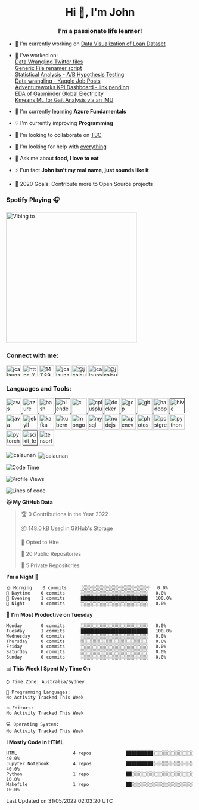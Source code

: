 <h1 align="center">Hi 👋, I'm John</h1>
<h3 align="center">I'm a passionate life learner!</h3>
<!-- <p align="left"> <img src="https://komarev.com/ghpvc/?username=jcalaunan" alt="jcalaunan" /> </p> -->

- 🔭 I’m currently working on [Data Visualization of Loan Dataset](https://github.com/JCalaunan/PRJ_Python-Data-Visual)

- :hammer: I've worked on:<br>
       [Data Wrangling Twitter files](https://github.com/JCalaunan/PRJ_Wrangle-Twitter)<br>
       [Generic File renamer script](https://github.com/JCalaunan/PRJ_File_Renamer)<br>
       [Statistical Analysis - A/B Hypothesis Testing](https://github.com/JCalaunan/PRJ_AB-Testing)<br>
       [Data wrangling - Kaggle Job Posts](https://github.com/JCalaunan/PRJ_Wrangling-Job-Posts)<br>
       [Adventureworks KPI Dashboard - link pending]()<br>
       [EDA of Gapminder Global Electricity](https://github.com/JCalaunan/PRJ_Gapminder-Global-Electricity-data)<br>
       [Kmeans ML for Gait Analysis via an IMU](https://github.com/JCalaunan/PRJ_UTS-Capstone-ML-IMU-Gait-Analysis)<br>
       
- 📖 I’m currently learning **Azure Fundamentals**

- 💡 I'm currently improving **Programming**

- 👯 I’m looking to collaborate on [TBC](TBC)

- 🤝 I’m looking for help with [everything](TBC)

- 💬 Ask me about **food, I love to eat**

- ⚡ Fun fact **John isn't my real name, just sounds like it**

- 🥅 2020 Goals: Contribute more to Open Source projects

### Spotify Playing 🎧
[<img src="https://novatorem.jcalaunan.vercel.app/api/spotify" alt="Vibing to" width="350" />](https://open.spotify.com/user/1244277647)
<!-- [![Spotify Now Playing](https://novatorem.jcalaunan.vercel.app/api/spotify)](https://open.spotify.com/user/1244277647) -->


<p align="left"> 
<h3 align="left">Connect with me:</h3>
<a href="https://twitter.com/jcalaunan" target="blank"><img align="center" src="https://cdn.jsdelivr.net/npm/simple-icons@3.0.1/icons/twitter.svg" alt="jcalaunan" height="30" width="40" /></a>
<a href="https://linkedin.com/in/https://www.linkedin.com/in/john-cal-au/" target="blank"><img align="center" src="https://cdn.jsdelivr.net/npm/simple-icons@3.0.1/icons/linkedin.svg" alt="https://www.linkedin.com/in/john-cal-au/" height="30" width="40" /></a>
<a href="https://stackoverflow.com/users/14118984" target="blank"><img align="center" src="https://cdn.jsdelivr.net/npm/simple-icons@3.0.1/icons/stackoverflow.svg" alt="14118984" height="30" width="40" /></a>
<a href="https://kaggle.com/jcalaunan" target="blank"><img align="center" src="https://cdn.jsdelivr.net/npm/simple-icons@3.0.1/icons/kaggle.svg" alt="jcalaunan" height="30" width="40" /></a>
<a href="https://medium.com/@jcalaunan" target="blank"><img align="center" src="https://cdn.jsdelivr.net/npm/simple-icons@3.0.1/icons/medium.svg" alt="@jcalaunan" height="30" width="40" /></a>
<a href="https://www.leetcode.com/jcalaunan" target="blank"><img align="center" src="https://cdn.jsdelivr.net/npm/simple-icons@3.0.1/icons/leetcode.svg" alt="jcalaunan" height="30" width="40" /></a><a href="https://www.hackerrank.com/jcalaunan" target="blank"><img align="center" src="https://cdn.jsdelivr.net/npm/simple-icons@3.0.1/icons/hackerearth.svg" alt="@jcalaunan" height="30" width="40" /></a>
</p>

<h3 align="left">Languages and Tools:</h3>
<p align="left"> <a href="https://aws.amazon.com" target="_blank"> <img src="https://devicons.github.io/devicon/devicon.git/icons/amazonwebservices/amazonwebservices-original-wordmark.svg" alt="aws" width="40" height="40"/> </a> <a href="https://azure.microsoft.com/en-in/" target="_blank"> <img src="https://www.vectorlogo.zone/logos/microsoft_azure/microsoft_azure-icon.svg" alt="azure" width="40" height="40"/> </a> <a href="https://www.gnu.org/software/bash/" target="_blank"> <img src="https://www.vectorlogo.zone/logos/gnu_bash/gnu_bash-icon.svg" alt="bash" width="40" height="40"/> </a> <a href="" target="_blank"> <img src="https://download.blender.org/branding/community/blender_community_badge_white.svg" alt="blender" width="40" height="40"/> </a> <a href="https://www.cprogramming.com/" target="_blank"> <img src="https://devicons.github.io/devicon/devicon.git/icons/c/c-original.svg" alt="c" width="40" height="40"/> </a> <a href="https://www.w3schools.com/cpp/" target="_blank"> <img src="https://devicons.github.io/devicon/devicon.git/icons/cplusplus/cplusplus-original.svg" alt="cplusplus" width="40" height="40"/> </a> <a href="https://www.docker.com/" target="_blank"> <img src="https://devicons.github.io/devicon/devicon.git/icons/docker/docker-original-wordmark.svg" alt="docker" width="40" height="40"/> </a> <a href="https://cloud.google.com" target="_blank"> <img src="https://www.vectorlogo.zone/logos/google_cloud/google_cloud-icon.svg" alt="gcp" width="40" height="40"/> </a> <a href="https://git-scm.com/" target="_blank"> <img src="https://www.vectorlogo.zone/logos/git-scm/git-scm-icon.svg" alt="git" width="40" height="40"/> </a> <a href="https://hadoop.apache.org/" target="_blank"> <img src="https://www.vectorlogo.zone/logos/apache_hadoop/apache_hadoop-icon.svg" alt="hadoop" width="40" height="40"/> </a> <a href="" target="_blank"> <img src="https://www.vectorlogo.zone/logos/apache_hive/apache_hive-icon.svg" alt="hive" width="40" height="40"/> </a> <a href="https://www.java.com" target="_blank"> <img src="https://devicons.github.io/devicon/devicon.git/icons/java/java-original-wordmark.svg" alt="java" width="40" height="40"/> </a> <a href="https://jekyllrb.com/" target="_blank"> <img src="https://www.vectorlogo.zone/logos/jekyllrb/jekyllrb-icon.svg" alt="jekyll" width="40" height="40"/> </a> <a href="https://kafka.apache.org/" target="_blank"> <img src="https://www.vectorlogo.zone/logos/apache_kafka/apache_kafka-icon.svg" alt="kafka" width="40" height="40"/> </a> <a href="https://kubernetes.io" target="_blank"> <img src="https://www.vectorlogo.zone/logos/kubernetes/kubernetes-icon.svg" alt="kubernetes" width="40" height="40"/> </a> <a href="https://www.mongodb.com/" target="_blank"> <img src="https://devicons.github.io/devicon/devicon.git/icons/mongodb/mongodb-original-wordmark.svg" alt="mongodb" width="40" height="40"/> </a> <a href="https://www.mysql.com/" target="_blank"> <img src="https://devicons.github.io/devicon/devicon.git/icons/mysql/mysql-original-wordmark.svg" alt="mysql" width="40" height="40"/> </a> <a href="https://nodejs.org" target="_blank"> <img src="https://devicons.github.io/devicon/devicon.git/icons/nodejs/nodejs-original-wordmark.svg" alt="nodejs" width="40" height="40"/> </a> <a href="https://opencv.org/" target="_blank"> <img src="https://www.vectorlogo.zone/logos/opencv/opencv-icon.svg" alt="opencv" width="40" height="40"/> </a> <a href="https://www.photoshop.com/en" target="_blank"> <img src="https://devicons.github.io/devicon/devicon.git/icons/photoshop/photoshop-plain.svg" alt="photoshop" width="40" height="40"/> </a> <a href="https://www.postgresql.org" target="_blank"> <img src="https://devicons.github.io/devicon/devicon.git/icons/postgresql/postgresql-original-wordmark.svg" alt="postgresql" width="40" height="40"/> </a> <a href="https://www.python.org" target="_blank"> <img src="https://devicons.github.io/devicon/devicon.git/icons/python/python-original.svg" alt="python" width="40" height="40"/> </a> <a href="https://pytorch.org/" target="_blank"> <img src="https://www.vectorlogo.zone/logos/pytorch/pytorch-icon.svg" alt="pytorch" width="40" height="40"/> </a> <a href="" target="_blank"> <img src="https://upload.wikimedia.org/wikipedia/commons/0/05/Scikit_learn_logo_small.svg" alt="scikit_learn" width="40" height="40"/> </a> <a href="https://www.tensorflow.org" target="_blank"> <img src="https://www.vectorlogo.zone/logos/tensorflow/tensorflow-icon.svg" alt="tensorflow" width="40" height="40"/> </a> </p>

<p><img align="left" src="https://github-readme-stats.vercel.app/api/top-langs/?username=jcalaunan&layout=compact" alt="jcalaunan" /></p>


<p>&nbsp;<img align="center" src="https://github-readme-stats.vercel.app/api?username=jcalaunan&show_icons=true" alt="jcalaunan" /></p>



<!--START_SECTION:waka-->
![Code Time](http://img.shields.io/badge/Code%20Time-0%20secs-blue)

![Profile Views](http://img.shields.io/badge/Profile%20Views-0-blue)

![Lines of code](https://img.shields.io/badge/From%20Hello%20World%20I%27ve%20Written-3%20Million%20lines%20of%20code-blue)

**🐱 My GitHub Data** 

> 🏆 0 Contributions in the Year 2022
 > 
> 📦 148.0 kB Used in GitHub's Storage 
 > 
> 💼 Opted to Hire
 > 
> 📜 20 Public Repositories 
 > 
> 🔑 5 Private Repositories  
 > 
**I'm a Night 🦉** 

```text
🌞 Morning    0 commits      ░░░░░░░░░░░░░░░░░░░░░░░░░   0.0% 
🌆 Daytime    0 commits      ░░░░░░░░░░░░░░░░░░░░░░░░░   0.0% 
🌃 Evening    1 commits      █████████████████████████   100.0% 
🌙 Night      0 commits      ░░░░░░░░░░░░░░░░░░░░░░░░░   0.0%

```
📅 **I'm Most Productive on Tuesday** 

```text
Monday       0 commits      ░░░░░░░░░░░░░░░░░░░░░░░░░   0.0% 
Tuesday      1 commits      █████████████████████████   100.0% 
Wednesday    0 commits      ░░░░░░░░░░░░░░░░░░░░░░░░░   0.0% 
Thursday     0 commits      ░░░░░░░░░░░░░░░░░░░░░░░░░   0.0% 
Friday       0 commits      ░░░░░░░░░░░░░░░░░░░░░░░░░   0.0% 
Saturday     0 commits      ░░░░░░░░░░░░░░░░░░░░░░░░░   0.0% 
Sunday       0 commits      ░░░░░░░░░░░░░░░░░░░░░░░░░   0.0%

```


📊 **This Week I Spent My Time On** 

```text
⌚︎ Time Zone: Australia/Sydney

💬 Programming Languages: 
No Activity Tracked This Week

🔥 Editors: 
No Activity Tracked This Week

💻 Operating System: 
No Activity Tracked This Week

```

**I Mostly Code in HTML** 

```text
HTML                     4 repos             ██████████░░░░░░░░░░░░░░░   40.0% 
Jupyter Notebook         4 repos             ██████████░░░░░░░░░░░░░░░   40.0% 
Python                   1 repo              ██░░░░░░░░░░░░░░░░░░░░░░░   10.0% 
Makefile                 1 repo              ██░░░░░░░░░░░░░░░░░░░░░░░   10.0%

```



 Last Updated on 31/05/2022 02:03:20 UTC
<!--END_SECTION:waka-->
